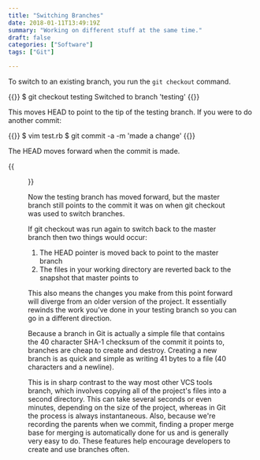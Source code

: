 ```yaml
---
title: "Switching Branches"
date: 2018-01-11T13:49:19Z
summary: "Working on different stuff at the same time."
draft: false
categories: ["Software"]
tags: ["Git"]

---
```

To switch to an existing branch, you run the `git checkout` command. 
 
{{<highlight bash>}}
$ git checkout testing
Switched to branch 'testing'
{{</highlight>}}
 
This moves HEAD to point to the tip of the testing branch.
If you were to do another commit:

{{<highlight bash>}}
$ vim test.rb
$ git commit -a -m 'made a change'
{{</highlight>}}
 
The HEAD moves forward when the commit is made.

{{<figure src="../figure-2.jpg" caption="The HEAD branch moves forward when a commit is made.">}} 

Now the testing branch has moved forward, but the master branch still points to the 
commit it was on when git checkout was used to switch branches. 

If git checkout was run again to switch back to the master branch then two things would occur:

1.	The HEAD pointer is moved back to point to the master branch
2.	The files in your working directory are reverted back to the snapshot that master points to

This also means the changes you make from this point forward will diverge from an older version of 
the project. It essentially rewinds  the work you’ve done in your testing branch so you can go in a 
different direction.

Because a branch in Git is actually a simple file that contains the 40 character SHA-1 checksum of 
the commit it points to, branches are cheap to create and destroy. Creating a new branch is as quick 
and simple as writing 41 bytes to a file (40 characters and a newline).

This is in sharp contrast to the way most other VCS tools branch, which involves copying all of 
the project's files into a second directory. This can take several seconds or even minutes, depending 
on the size of the project, whereas in Git the process is always instantaneous. Also, because we're 
recording the parents when we commit, finding a proper merge base for merging is automatically done 
for us and is generally very easy to do. These features help encourage developers to create and use 
branches often.
